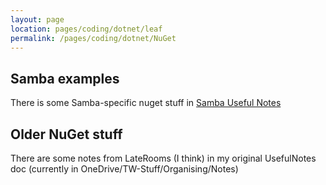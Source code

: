 ```yaml
---
layout: page
location: pages/coding/dotnet/leaf
permalink: /pages/coding/dotnet/NuGet
---
```


## Samba examples

There is some Samba-specific nuget stuff in [Samba Useful Notes](https://github.com/claresudbery/samba/blob/master/Useful-Notes.docx)

## Older NuGet stuff

There are some notes from LateRooms (I think) in my original UsefulNotes doc (currently in OneDrive/TW-Stuff/Organising/Notes)
